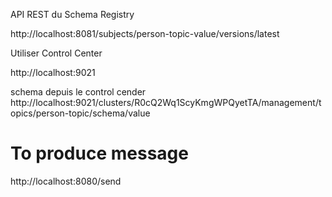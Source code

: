 
API REST du Schema Registry

http://localhost:8081/subjects/person-topic-value/versions/latest



Utiliser Control Center

http://localhost:9021

schema depuis le control cender
http://localhost:9021/clusters/R0cQ2Wq1ScyKmgWPQyetTA/management/topics/person-topic/schema/value

# To produce message
http://localhost:8080/send